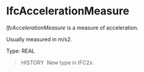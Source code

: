 # IfcAccelerationMeasure

_IfcAccelerationMeasure_ is a measure of acceleration.

Usually measured in m/s2.

Type: REAL

> HISTORY&nbsp; New type in IFC2x.
